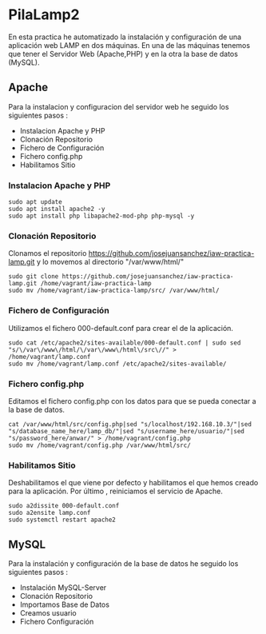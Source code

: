 # PilaLamp2
En esta practica he automatizado la  instalación y configuración de una aplicación web LAMP en dos máquinas. En una de las máquinas tenemos que tener el Servidor Web (Apache,PHP) y en la otra la base de datos (MySQL).

## Apache
Para la instalacion y configuracion del servidor web he seguido los siguientes pasos :

* Instalacion Apache y PHP
* Clonación Repositorio
* Fichero de Configuración
* Fichero config.php
* Habilitamos Sitio

### Instalacion Apache y PHP
```
sudo apt update
sudo apt install apache2 -y
sudo apt install php libapache2-mod-php php-mysql -y
```
### Clonación Repositorio
Clonamos el repositorio https://github.com/josejuansanchez/iaw-practica-lamp.git y lo movemos al directorio "/var/www/html/"
```
sudo git clone https://github.com/josejuansanchez/iaw-practica-lamp.git /home/vagrant/iaw-practica-lamp
sudo mv /home/vagrant/iaw-practica-lamp/src/ /var/www/html/
```
### Fichero de Configuración
Utilizamos el fichero 000-default.conf para crear el de la aplicación.
```
sudo cat /etc/apache2/sites-available/000-default.conf | sudo sed "s/\/var\/www\/html/\/var\/www\/html\/src\//" > /home/vagrant/lamp.conf
sudo mv /home/vagrant/lamp.conf /etc/apache2/sites-available/
```
### Fichero config.php
Editamos el fichero config.php con los datos para que se pueda conectar a la base de datos.   
```
cat /var/www/html/src/config.php|sed "s/localhost/192.168.10.3/"|sed "s/database_name_here/lamp_db/"|sed "s/username_here/usuario/"|sed "s/password_here/anwar/" > /home/vagrant/config.php
sudo mv /home/vagrant/config.php /var/www/html/src/
```
### Habilitamos Sitio
Deshabilitamos el que viene por defecto y habilitamos el que hemos creado para la aplicación. Por último , reiniciamos el servicio de Apache.
```
sudo a2dissite 000-default.conf
sudo a2ensite lamp.conf
sudo systemctl restart apache2
```

## MySQL
Para la instalación y configuración de la base de datos he seguido los siguientes pasos :
* Instalación MySQL-Server
* Clonación Repositorio
* Importamos Base de Datos
* Creamos usuario
* Fichero Configuración





